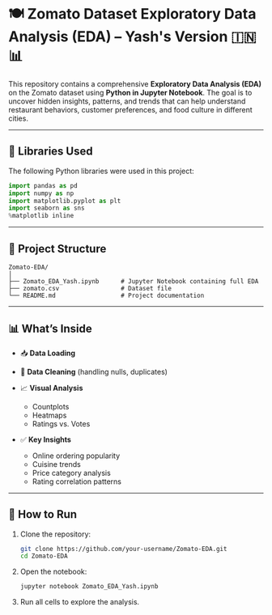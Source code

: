# 🍽️ Zomato Dataset Exploratory Data Analysis (EDA) – Yash's Version 🇮🇳📊

This repository contains a comprehensive **Exploratory Data Analysis (EDA)** on the Zomato dataset using **Python in Jupyter Notebook**. The goal is to uncover hidden insights, patterns, and trends that can help understand restaurant behaviors, customer preferences, and food culture in different cities.

---

## 🧰 Libraries Used

The following Python libraries were used in this project:

```python
import pandas as pd
import numpy as np
import matplotlib.pyplot as plt
import seaborn as sns
%matplotlib inline
```

---

## 📁 Project Structure

```
Zomato-EDA/
│
├── Zomato_EDA_Yash.ipynb      # Jupyter Notebook containing full EDA
├── zomato.csv                 # Dataset file
└── README.md                  # Project documentation
```

---

## 📊 What’s Inside

* 📥 **Data Loading**
* 🧹 **Data Cleaning** (handling nulls, duplicates)
* 📈 **Visual Analysis**

  * Countplots
  * Heatmaps
  * Ratings vs. Votes
* ✅ **Key Insights**

  * Online ordering popularity
  * Cuisine trends
  * Price category analysis
  * Rating correlation patterns

---

## 🚀 How to Run

1. Clone the repository:

   ```bash
   git clone https://github.com/your-username/Zomato-EDA.git
   cd Zomato-EDA
   ```

2. Open the notebook:

   ```bash
   jupyter notebook Zomato_EDA_Yash.ipynb
   ```

3. Run all cells to explore the analysis.